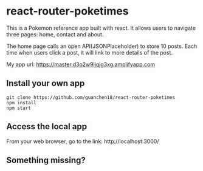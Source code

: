 # react-router-poketimes 
This is a Pokemon reference app built with react. It allows users to navigate three pages: home, contact and about.

The home page calls an open API(JSONPlaceholder) to store 10 posts. Each time when users click a post, it will link to more details of the post.

My app url: https://master.d3o2w9ljqjg3xg.amplifyapp.com 

## Install your own app
```
git clone https://github.com/guanchen18/react-router-poketimes
npm install
npm start
```

## Access the local app
From your web browser, go to the link: http://localhost:3000/

## Something missing?
